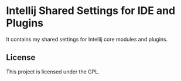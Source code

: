 # Intellij Shared Settings for IDE and Plugins
It contains my shared settings for Intellij core modules and plugins.
## License
This project is licensed under the GPL.
